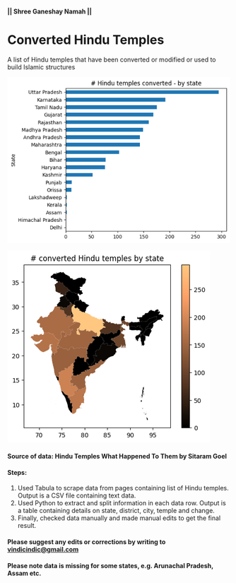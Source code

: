 #### || Shree Ganeshay Namah || 
  
  
# Converted Hindu Temples
A list of Hindu temples that have been converted or modified or used to build Islamic structures

![n_converted_hindu_temples_by_state](count_by_state.png)

![n_converted_hindu_temples_by_state_map](map_count_by_state.png)

#### Source of data: Hindu Temples What Happened To Them by Sitaram Goel

#### Steps:
1. Used Tabula to scrape data from pages containing list of Hindu temples. Output is a CSV file containing text data.
2. Used Python to extract and split information in each data row. Output is a table containing details on state, district, city, temple and change.
3. Finally, checked data manually and made manual edits to get the final result.

#### Please suggest any edits or corrections by writing to vindicindic@gmail.com

#### Please note data is missing for some states, e.g. Arunachal Pradesh, Assam etc.
